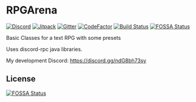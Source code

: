 # RPGArena
[![Discord](https://img.shields.io/discord/780295200534429756?logo=discord)](https://discord.gg/ndG8bh73sy) [![Jitpack](https://jitpack.io/v/Rdna123/RPGArena.svg)](https://jitpack.io/#Rdna123/RPGArena) [![Gitter](https://badges.gitter.im/RPGArena/community.svg)](https://gitter.im/RPGArena/community?utm_source=badge&utm_medium=badge&utm_campaign=pr-badge) [![CodeFactor](https://www.codefactor.io/repository/github/rdna123/rpgarena/badge/main)](https://www.codefactor.io/repository/github/rdna123/rpgarena/overview/main) [![Build Status](https://travis-ci.com/Rdna123/RPGArena.svg?branch=main)](https://travis-ci.com/Rdna123/RPGArena)
[![FOSSA Status](https://app.fossa.com/api/projects/git%2Bgithub.com%2FRdna123%2FRPGArena.svg?type=shield)](https://app.fossa.com/projects/git%2Bgithub.com%2FRdna123%2FRPGArena?ref=badge_shield)

Basic Classes for a text RPG with some presets

Uses discord-rpc java libraries.

My development Discord: <https://discord.gg/ndG8bh73sy>


## License
[![FOSSA Status](https://app.fossa.com/api/projects/git%2Bgithub.com%2FRdna123%2FRPGArena.svg?type=large)](https://app.fossa.com/projects/git%2Bgithub.com%2FRdna123%2FRPGArena?ref=badge_large)